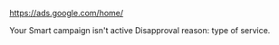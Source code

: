 https://ads.google.com/home/


Your Smart campaign isn't active
Disapproval reason: type of service.




